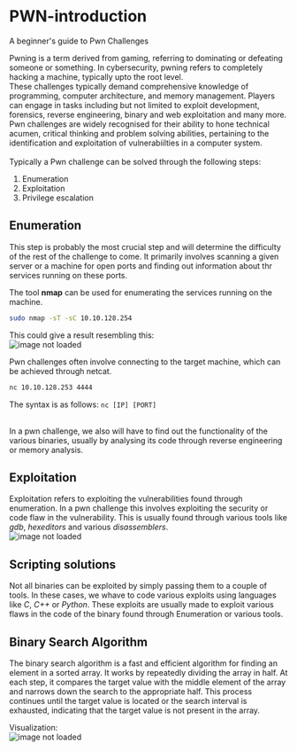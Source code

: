 # PWN-introduction
A beginner's guide to Pwn Challenges

Pwning is a term derived from gaming, referring to dominating or defeating someone or something. In cybersecurity, pwning refers to completely hacking a machine, typically upto the root level.<br/>
These challenges typically demand comprehensive knowledge of programming, computer architecture, and memory management. Players can engage in tasks including but not limited to exploit development, forensics, reverse engineering, binary and web exploitation and many more. Pwn challenges are widely recognised for their ability to hone technical acumen, critical thinking and problem solving abilities, pertaining to the identification and exploitation of vulnerabiilties in a computer system.<br/>
<br/>
Typically a Pwn challenge can be solved through the following steps:
1. Enumeration
2. Exploitation
3. Privilege escalation

## Enumeration
This step is probably the most crucial step and will determine the difficulty of the rest of the challenge to come. It primarily involves scanning a given server or a machine for open ports and finding out information about thr services running on these ports.<br/>

The tool **nmap** can be used for enumerating the services running on the machine.
```bash
sudo nmap -sT -sC 10.10.128.254
```

This could give a result resembling this: <br/>
![image not loaded](https://www.hackingtutorials.org/wp-content/uploads/2016/04/Metasploitable-2-Enumeration-nmap-port-scan-1.jpg)
<br/>

Pwn challenges often involve connecting to the target machine, which can be achieved through netcat. <br/>
```bash
nc 10.10.128.253 4444
```
The syntax is as follows:
```nc [IP] [PORT]```

<br/>
In a pwn challenge, we also will have to find out the functionality of the various binaries, usually by analysing its code through reverse engineering or memory analysis.

## Exploitation
Exploitation refers to exploiting the vulnerabilities found through enumeration. In a pwn challenge this involves exploiting the security or code flaw in the vulnerability. This is usually found through various tools like *gdb*, *hexeditors* and various *disassemblers*. <br/>
![image not loaded](https://media.geeksforgeeks.org/wp-content/uploads/20190228223034/1411.png)

## Scripting solutions
Not all binaries can be exploited by simply passing them to a couple of tools. In these cases, we whave to code various exploits using languages like *C*, *C++* or *Python*. These exploits are usually made to exploit various flaws in the code of the binary found through Enumeration or various tools.

## Binary Search Algorithm
The binary search algorithm is a fast and efficient algorithm for finding an element in a sorted array. It works by repeatedly dividing the array in half. At each step, it compares the target value with the middle element of the array and narrows down the search to the appropriate half. This process continues until the target value is located or the search interval is exhausted, indicating that the target value is not present in the array. 
<br/>

Visualization: <br/>
![image not loaded](https://cdn.analyticsvidhya.com/wp-content/uploads/2023/09/image-17.png)
